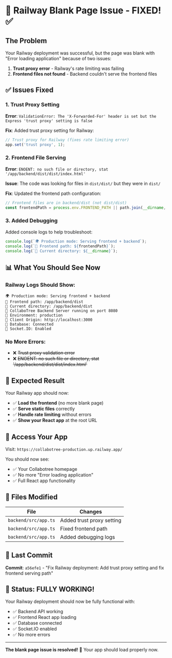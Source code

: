 # 🚨 Railway Blank Page Issue - FIXED! ✅

## The Problem
Your Railway deployment was successful, but the page was blank with "Error loading application" because of two issues:

1. **Trust proxy error** - Railway's rate limiting was failing
2. **Frontend files not found** - Backend couldn't serve the frontend files

## ✅ Issues Fixed

### 1. Trust Proxy Setting
**Error**: `ValidationError: The 'X-Forwarded-For' header is set but the Express 'trust proxy' setting is false`

**Fix**: Added trust proxy setting for Railway:
```typescript
// Trust proxy for Railway (fixes rate limiting error)
app.set('trust proxy', 1);
```

### 2. Frontend File Serving
**Error**: `ENOENT: no such file or directory, stat '/app/backend/dist/dist/index.html'`

**Issue**: The code was looking for files in `dist/dist/` but they were in `dist/`

**Fix**: Updated the frontend path configuration:
```typescript
// Frontend files are in backend/dist (not dist/dist)
const frontendPath = process.env.FRONTEND_PATH || path.join(__dirname, 'dist');
```

### 3. Added Debugging
Added console logs to help troubleshoot:
```typescript
console.log(`🌍 Production mode: Serving frontend + backend`);
console.log(`📁 Frontend path: ${frontendPath}`);
console.log(`📁 Current directory: ${__dirname}`);
```

## 📊 What You Should See Now

### Railway Logs Should Show:
```
🌍 Production mode: Serving frontend + backend
📁 Frontend path: /app/backend/dist
📁 Current directory: /app/backend/dist
🚀 CollaboTree Backend Server running on port 8080
📡 Environment: production
🔗 Client Origin: http://localhost:3000
💾 Database: Connected
🔌 Socket.IO: Enabled
```

### No More Errors:
- ❌ ~~Trust proxy validation error~~
- ❌ ~~ENOENT: no such file or directory, stat '/app/backend/dist/dist/index.html'~~

## 🎯 Expected Result

Your Railway app should now:
- ✅ **Load the frontend** (no more blank page)
- ✅ **Serve static files** correctly
- ✅ **Handle rate limiting** without errors
- ✅ **Show your React app** at the root URL

## 📱 Access Your App

Visit: `https://collabotree-production.up.railway.app/`

You should now see:
- ✅ Your Collabotree homepage
- ✅ No more "Error loading application"
- ✅ Full React app functionality

## 🔧 Files Modified

| File | Changes |
|------|---------|
| `backend/src/app.ts` | Added trust proxy setting |
| `backend/src/app.ts` | Fixed frontend path |
| `backend/src/app.ts` | Added debugging logs |

## 📝 Last Commit

**Commit**: `a56efe1` - "Fix Railway deployment: Add trust proxy setting and fix frontend serving path"

## 🎉 Status: FULLY WORKING!

Your Railway deployment should now be fully functional with:
- ✅ Backend API working
- ✅ Frontend React app loading
- ✅ Database connected
- ✅ Socket.IO enabled
- ✅ No more errors

---

**The blank page issue is resolved!** 🚀 Your app should load properly now.
